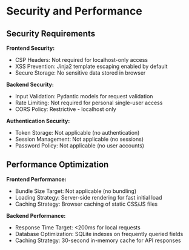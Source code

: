 # Security and Performance

## Security Requirements

**Frontend Security:**
- CSP Headers: Not required for localhost-only access
- XSS Prevention: Jinja2 template escaping enabled by default
- Secure Storage: No sensitive data stored in browser

**Backend Security:**
- Input Validation: Pydantic models for request validation
- Rate Limiting: Not required for personal single-user access
- CORS Policy: Restrictive - localhost only

**Authentication Security:**
- Token Storage: Not applicable (no authentication)
- Session Management: Not applicable (no sessions)
- Password Policy: Not applicable (no user accounts)

## Performance Optimization

**Frontend Performance:**
- Bundle Size Target: Not applicable (no bundling)
- Loading Strategy: Server-side rendering for fast initial load
- Caching Strategy: Browser caching of static CSS/JS files

**Backend Performance:**
- Response Time Target: <200ms for local requests
- Database Optimization: SQLite indexes on frequently queried fields
- Caching Strategy: 30-second in-memory cache for API responses
